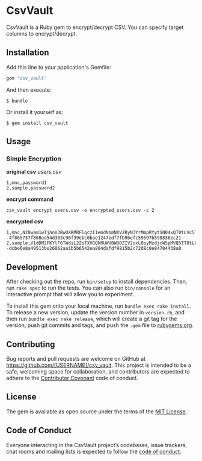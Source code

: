 # CsvVault

CsvVault is a Ruby gem to encrypt/decrypt CSV. You can specify target columns to encrypt/decrypt.

## Installation

Add this line to your application's Gemfile:

```ruby
gem 'csv_vault'
```

And then execute:

    $ bundle

Or install it yourself as:

    $ gem install csv_vault

## Usage

### Simple Encryption
**original csv**
*users.csv*
```
1,mnc,password1
2,sample,password2
```

**encrypt command**
```shell
csv_vault encrypt users.csv -o encrypted_users.csv -c 2
```

**encrypted csv**
```
1,mnc,N28wam1wTjhnV3RwUXRMRFlqczI1emdNbmNXV2RyN3YrMmpRYytSN04xQT0tLVc5TXNGcUlwaFN4ZnpkSmxYVzZEdkE9PQ==--4f865737f808ed54d303c96f39ebc0bae1247edf7fb9befc59597b598836ec21
2,sample,V1dDM2FKYlF6TWdiL2ZsTXVGQkRUWVBWUDZIV2oxL0pyMzdjcW5pMVQ5TT0tLVJYN1VnVHA3OUJCU2VHY2RyUzJNMmc9PQ==--dcbe6e8a49513be26062aa1b5b6542ea804dafdf9815b2c72d8c0e84704438a0
```

## Development

After checking out the repo, run `bin/setup` to install dependencies. Then, run `rake spec` to run the tests. You can also run `bin/console` for an interactive prompt that will allow you to experiment.

To install this gem onto your local machine, run `bundle exec rake install`. To release a new version, update the version number in `version.rb`, and then run `bundle exec rake release`, which will create a git tag for the version, push git commits and tags, and push the `.gem` file to [rubygems.org](https://rubygems.org).

## Contributing

Bug reports and pull requests are welcome on GitHub at https://github.com/[USERNAME]/csv_vault. This project is intended to be a safe, welcoming space for collaboration, and contributors are expected to adhere to the [Contributor Covenant](http://contributor-covenant.org) code of conduct.

## License

The gem is available as open source under the terms of the [MIT License](https://opensource.org/licenses/MIT).

## Code of Conduct

Everyone interacting in the CsvVault project’s codebases, issue trackers, chat rooms and mailing lists is expected to follow the [code of conduct](https://github.com/[USERNAME]/csv_vault/blob/master/CODE_OF_CONDUCT.md).
